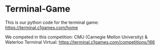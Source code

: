 # Terminal-Game

This is our python code for the terminal game: https://terminal.c1games.com/home

We competed in this competition: CMU (Carnegie Mellon University) & Waterloo Terminal Virtual: https://terminal.c1games.com/competitions/166
